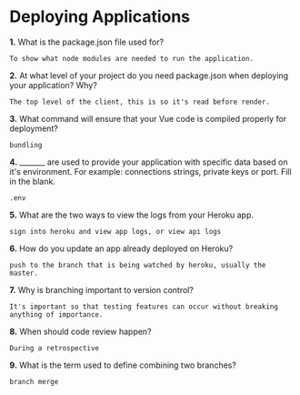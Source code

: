 # Deploying Applications

**1.** What is the package.json file used for?
<!-- enter you answer in the space below -->
```
To show what node modules are needed to run the application. 
``` 
**2.** At what level of your project do you need package.json when deploying your application? Why?
<!-- enter you answer in the space below -->
```
The top level of the client, this is so it's read before render. 
```
**3.** What command will ensure that your Vue code is compiled properly for deployment?
<!-- enter you answer in the space below -->
```
bundling
```
**4.** _______ are used to provide your application with specific data based on it's environment. For example: connections strings, private keys or port. Fill in the blank.
<!-- enter you answer in the space below -->
```
.env
```
**5.** What are the two ways to view the logs from your Heroku app.
<!-- enter you answer in the space below -->
```
sign into heroku and view app logs, or view api logs
```
**6.** How do you update an app already deployed on Heroku?
<!-- enter you answer in the space below -->
```
push to the branch that is being watched by heroku, usually the master.
```
**7.** Why is branching important to version control?
<!-- enter you answer in the space below -->
```
It's important so that testing features can occur without breaking anything of importance. 
```
**8.** When should code review happen?
<!-- enter you answer in the space below -->
```
During a retrospective
```
**9.** What is the term used to define combining two branches?
<!-- enter you answer in the space below -->
```
branch merge
```
